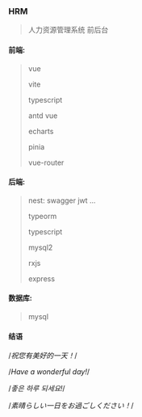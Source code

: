 ### HRM

> 人力资源管理系统
> 前后台

#### 前端:
>    vue
>
>    vite
>
>    typescript
>
>    antd vue
>
>    echarts
>
>    pinia
>
>    vue-router

#### 后端:
>    nest:
>      swagger
>      jwt
>      ...
>
>    typeorm
>
>    typescript
>
>    mysql2
>
>    rxjs
>
>    express

#### 数据库:
>    mysql

#### 结语
/*祝您有美好的一天！*/

/*Have a wonderful day!*/

/*좋은 하루 되세요!*/

/*素晴らしい一日をお過ごしください！*/


